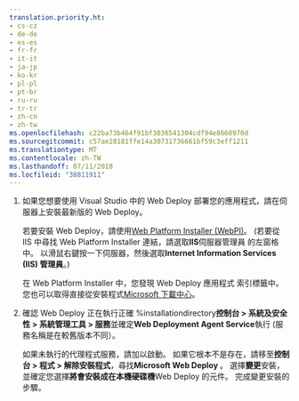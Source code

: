 ```yaml
---
translation.priority.ht:
- cs-cz
- de-de
- es-es
- fr-fr
- it-it
- ja-jp
- ko-kr
- pl-pl
- pt-br
- ru-ru
- tr-tr
- zh-cn
- zh-tw
ms.openlocfilehash: c22ba73b464f91bf3036541304cdf94e8660970d
ms.sourcegitcommit: c57ae28181ffe14a30731736661bf59c3eff1211
ms.translationtype: MT
ms.contentlocale: zh-TW
ms.lasthandoff: 07/11/2018
ms.locfileid: "38811911"
---
```

1. 如果您想要使用 Visual Studio 中的 Web Deploy 部署您的應用程式，請在伺服器上安裝最新版的 Web Deploy。

    若要安裝 Web Deploy，請使用[Web Platform Installer (WebPI)](https://www.microsoft.com/web/downloads/platform.aspx)。 (若要從 IIS 中尋找 Web Platform Installer 連結，請選取**IIS**伺服器管理員 的左窗格中。 以滑鼠右鍵按一下伺服器，然後選取**Internet Information Services (IIS) 管理員**。)

    在 Web Platform Installer 中，您發現 Web Deploy 應用程式 索引標籤中。您也可以取得直接從安裝程式[Microsoft 下載中心](https://www.microsoft.com/search/result.aspx?q=webdeploy&form=dlc)。 

2. 確認 Web Deploy 正在執行正確 %installationdirectory**控制台 > 系統及安全性 > 系統管理工具 > 服務**並確定**Web Deployment Agent Service**執行 (服務名稱是在較舊版本不同）。

    如果未執行的代理程式服務，請加以啟動。 如果它根本不是存在，請移至**控制台 > 程式 > 解除安裝程式**，尋找**Microsoft Web Deploy <version>** 。 選擇**變更**安裝，並確定您選擇**將會安裝成在本機硬碟機**Web Deploy 的元件。 完成變更安裝的步驟。